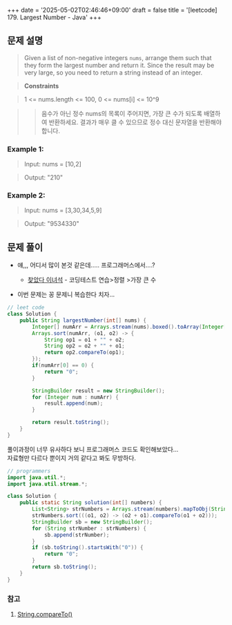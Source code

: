 +++
date = '2025-05-02T02:46:46+09:00'
draft = false
title = '[leetcode] 179. Largest Number - Java'
+++


## 문제 설명
> Given a list of non-negative integers `nums`, arrange them such that they form the largest number and return it.
Since the result may be very large, so you need to return a string instead of an integer.

> **Constraints**

> 1 <= nums.length <= 100, 0 <= nums[i] <= 10^9

>> 음수가 아닌 정수 nums의 목록이 주어지면, 가장 큰 수가 되도록 배열하여 반환하세요. 결과가 매우 클 수 있으므로 정수 대신 문자열을 반환해야 합니다.

### Example 1:
> Input: nums = [10,2]

> Output: "210"
### Example 2:
> Input: nums = [3,30,34,5,9]

> Output: "9534330"




## 문제 풀이
- 얘,,, 어디서 많이 본것 같은데..... 프로그래머스에서....?
    - [찾았다 이녀석](https://school.programmers.co.kr/learn/courses/30/lessons/42746) - 코딩테스트 연습>정렬 >가장 큰 수

- 이번 문제는 꽁 문제니 복습한다 치자...

```java
// leet code
class Solution {
    public String largestNumber(int[] nums) {
        Integer[] numArr = Arrays.stream(nums).boxed().toArray(Integer[]::new);
        Arrays.sort(numArr, (o1, o2) -> {
            String op1 = o1 + "" + o2;
            String op2 = o2 + "" + o1;
            return op2.compareTo(op1);
        });
        if(numArr[0] == 0) {
            return "0";
        }

        StringBuilder result = new StringBuilder();
        for (Integer num : numArr) {
            result.append(num);
        }

        return result.toString();
    }
}
```
풀이과정이 너무 유사하다 보니 프로그래머스 코드도 확인해보았다...<br>
자료형만 다르다 뿐이지 거의 같다고 봐도 무방하다.
```java
// programmers
import java.util.*;
import java.util.stream.*;

class Solution {
    public static String solution(int[] numbers) {
        List<String> strNumbers = Arrays.stream(numbers).mapToObj(String::valueOf).collect(Collectors.toList());
        strNumbers.sort(((o1, o2) -> (o2 + o1).compareTo(o1 + o2)));
        StringBuilder sb = new StringBuilder();
        for (String strNumber : strNumbers) {
            sb.append(strNumber);
        }
        if (sb.toString().startsWith("0")) {
            return "0";
        }
        return sb.toString();
    }
}
```


### 참고
1. [String.compareTo()](https://www.w3schools.com/java/ref_string_compareto.asp)